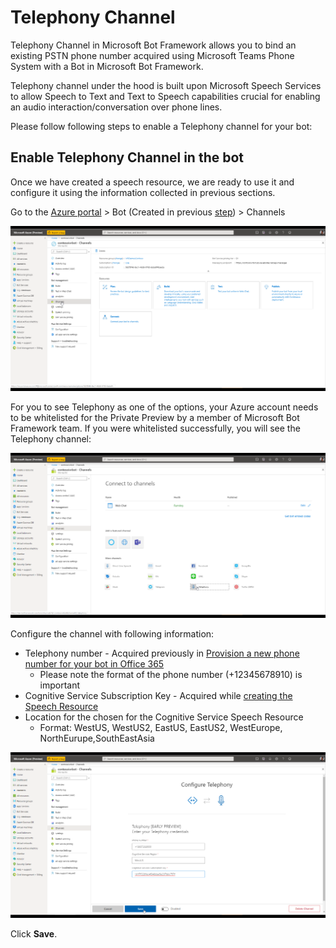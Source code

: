 # Telephony Channel
Telephony Channel in Microsoft Bot Framework allows you to bind an existing PSTN phone number acquired using Microsoft Teams Phone System with a Bot in Microsoft Bot Framework.

Telephony channel under the hood is built upon Microsoft Speech Services to allow Speech to Text and Text to Speech capabilities crucial for enabling an audio interaction/conversation over phone lines.

Please follow following steps to enable a Telephony channel for your bot:

## Enable Telephony Channel in the bot

Once we have created a speech resource, we are ready to use it and configure it using the information collected in previous sections.

Go to the [Azure portal](https://portal.azure.com) > Bot (Created in previous [step](CreateBot.md)) > Channels

![](images/create-a-bot/c015-click-on-channels.png)

For you to see Telephony as one of the options, your Azure account needs to be whitelisted for the Private Preview by a member of Microsoft Bot Framework team.  If you were whitelisted successfully, you will see the Telephony channel:

![](images/create-a-bot/c016-click-on-telephony.png)

Configure the channel with following information:

* Telephony number - Acquired previously in [Provision a new phone number for your bot in Office 365](AcquirePhoneNumber.md)
    * Please note the format of the phone number (+12345678910) is important
* Cognitive Service Subscription Key - Acquired while [creating the Speech Resource](#Step-1---Create-a-Speech-Services-resource)
* Location for the chosen for the Cognitive Service Speech Resource 
    - Format: WestUS, WestUS2, EastUS, EastUS2, WestEurope, NorthEurupe,SouthEastAsia


![](images/create-a-bot/c017-fill-out-settings-click-save.png)

Click **Save**.
